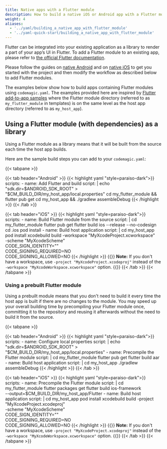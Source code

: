 ```yaml
---
title: Native apps with a Flutter module
description: How to build a native iOS or Android app with a Flutter module using codemagic.yaml
weight: 4
aliases:
  - '../yaml/building_a_native_app_with_flutter_module'
  - '../yaml-quick-start/building_a_native_app_with_flutter_module'
---
```


Flutter can be integrated into your existing application as a library to render a part of your app’s UI in Flutter. To add a Flutter module to an existing app, please refer to [the official Flutter documentation](https://flutter.dev/docs/development/add-to-app).

Please follow the guides on [native Android](../yaml-quick-start/building-a-native-android-app.md) and on [native iOS](../yaml-quick-start/building-a-native-ios-app.md) to get you started with the project and then modify the workflow as described below to add Flutter modules.

The examples below show how to build apps containing Flutter modules using `codemagic.yaml`. The examples provided here are inspired by [Flutter add-to-app samples](https://github.com/flutter/samples/tree/master/add_to_app) where the Flutter module directory (referred to as `my_flutter_module` in templates) is on the same level as the host app directory (referred to as `my_host_app`). 


## Using a Flutter module (with dependencies) as a library

Using a Flutter module as a library means that it will be built from the source each time the host app builds. 

Here are the sample build steps you can add to your `codemagic.yaml`:

{{< tabpane >}}

{{< tab header="Android" >}}
{{< highlight yaml "style=paraiso-dark">}}
  scripts:
    - name: Add Flutter and build
      script: | 
        echo "sdk.dir=$ANDROID_SDK_ROOT" > "$CM_BUILD_DIR/my_host_app/local.properties"
        cd my_flutter_module && flutter pub get
        cd my_host_app && ./gradlew assembleDebug
{{< /highlight >}}
{{< /tab >}}

{{< tab header="iOS" >}}
{{< highlight yaml "style=paraiso-dark">}}
  scripts:
    - name: Build Flutter module from the source
      script: | 
        cd my_flutter_module
        flutter pub get
        flutter build ios --release --no-codesign
        cd .ios
        pod install
    - name: Build host application
      script: | 
        cd my_host_app
        pod install
        xcodebuild build -workspace "MyXcodeProject.xcworkspace" \
          -scheme "MyXcodeScheme" \
          CODE_SIGN_IDENTITY="" \
          CODE_SIGNING_REQUIRED=NO \
          CODE_SIGNING_ALLOWED=NO
{{< /highlight >}}
{{<notebox>}}
**Note:** If you don't have a workspace, use 
`-project "MyXcodeProject.xcodeproj"` instead of the 
`-workspace "MyXcodeWorkspace.xcworkspace"` option.
{{</notebox>}}
{{< /tab >}}
{{< /tabpane >}}



### Using a prebuilt Flutter module

Using a prebuilt module means that you don't need to build it every time the host app is built if there are no changes to the module. You may speed up your overall building time by precompiling your Flutter module once, committing it to the repository and reusing it afterwards without the need to build it from the source.


{{< tabpane >}}

{{< tab header="Android" >}}
{{< highlight yaml "style=paraiso-dark">}}
  scripts:
    - name: Configure local properties
      script: | 
        echo "sdk.dir=$ANDROID_SDK_ROOT" > "$CM_BUILD_DIR/my_host_app/local.properties"
    - name: Precompile the Flutter module
    script: | 
      cd my_flutter_module
      flutter pub get
      flutter build aar
    - name: Build host application
      script: | 
        cd my_host_app
        ./gradlew assembleDebug
{{< /highlight >}}
{{< /tab >}}

{{< tab header="iOS" >}}
{{< highlight yaml "style=paraiso-dark">}}
  scripts:
    - name: Precompile the Flutter module
      script: | 
        cd my_flutter_module
        flutter packages get
        flutter build ios-framework \
          --output=$CM_BUILD_DIR/my_host_app/Flutter
    - name: Build host application
      script: | 
        cd my_host_app
        pod install
        xcodebuild build -project "MyXcodeProject.xcodeproj" \
          -scheme "MyXcodeScheme" \
          CODE_SIGN_IDENTITY="" \
          CODE_SIGNING_REQUIRED=NO \
          CODE_SIGNING_ALLOWED=NO
{{< /highlight >}}
{{<notebox>}}
**Note:** If you don't have a workspace, use 
`-project "MyXcodeProject.xcodeproj"` instead of the 
`-workspace "MyXcodeWorkspace.xcworkspace"` option.
{{</notebox>}}
{{< /tab >}}
{{< /tabpane >}}
